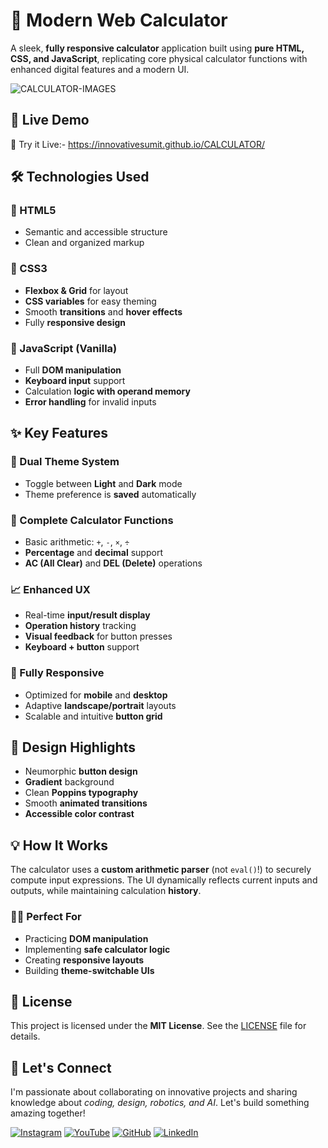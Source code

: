 # 🧮 Modern Web Calculator

A sleek, **fully responsive calculator** application built using **pure HTML, CSS, and JavaScript**, replicating core physical calculator functions with enhanced digital features and a modern UI.

![CALCULATOR-IMAGES](https://github.com/user-attachments/assets/5abedc94-bf8e-41f2-9b0b-079bcbf72fab)



## 🚀 Live Demo

🔗 Try it Live:- https://innovativesumit.github.io/CALCULATOR/


## 🛠️ Technologies Used

### 🔹 HTML5
- Semantic and accessible structure
- Clean and organized markup

### 🔹 CSS3
- **Flexbox & Grid** for layout
- **CSS variables** for easy theming
- Smooth **transitions** and **hover effects**
- Fully **responsive design**

### 🔹 JavaScript (Vanilla)
- Full **DOM manipulation**
- **Keyboard input** support
- Calculation **logic with operand memory**
- **Error handling** for invalid inputs

## ✨ Key Features

### 🎨 Dual Theme System
- Toggle between **Light** and **Dark** mode
- Theme preference is **saved** automatically

### 🧮 Complete Calculator Functions
- Basic arithmetic: `+`, `-`, `×`, `÷`
- **Percentage** and **decimal** support
- **AC (All Clear)** and **DEL (Delete)** operations

### 📈 Enhanced UX
- Real-time **input/result display**
- **Operation history** tracking
- **Visual feedback** for button presses
- **Keyboard + button** support

### 📱 Fully Responsive
- Optimized for **mobile** and **desktop**
- Adaptive **landscape/portrait** layouts
- Scalable and intuitive **button grid**


## 🎨 Design Highlights

- Neumorphic **button design**
- **Gradient** background
- Clean **Poppins typography**
- Smooth **animated transitions**
- **Accessible color contrast**

## 💡 How It Works

The calculator uses a **custom arithmetic parser** (not `eval()`!) to securely compute input expressions. The UI dynamically reflects current inputs and outputs, while maintaining calculation **history**.

### 🧑‍💻 Perfect For

- Practicing **DOM manipulation**
- Implementing **safe calculator logic**
- Creating **responsive layouts**
- Building **theme-switchable UIs**

## 📜 License

This project is licensed under the **MIT License**. See the [LICENSE](LICENSE) file for details.

## 🌟 Let's Connect



I'm passionate about collaborating on innovative projects and sharing knowledge about *coding, design, robotics, and AI*. Let's build something amazing together!  



 [![Instagram](https://img.icons8.com/fluency/48/instagram-new.png)](https://www.instagram.com/sumittech_360)  [![YouTube](https://img.icons8.com/fluency/48/youtube-play.png)](https://youtube.com/channel/UCiPxbNaC7dloVut6Jc5xHIQ)  [![GitHub](https://img.icons8.com/fluency/48/github.png)](https://github.com/InnovativeSumit)  [![LinkedIn](https://img.icons8.com/fluency/48/linkedin.png)](https://www.linkedin.com/in/sumit-pal-40511a339) 


